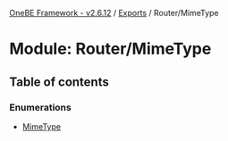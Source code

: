[OneBE Framework - v2.6.12](../README.md) / [Exports](../modules.md) / Router/MimeType

# Module: Router/MimeType

## Table of contents

### Enumerations

- [MimeType](../enums/Router_MimeType.MimeType.md)
